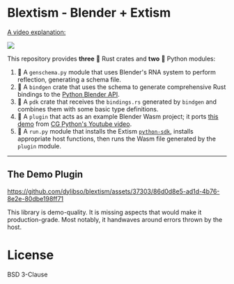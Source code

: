 # Blextism - Blender + Extism

<div>
    <a href="https://www.loom.com/share/0d73ec07c47644cd8f106260a3d3f61a">
      <p>A video explanation:</p>
    </a>
    <a href="https://www.loom.com/share/0d73ec07c47644cd8f106260a3d3f61a">
      <img style="max-width:640px;" src="https://cdn.loom.com/sessions/thumbnails/0d73ec07c47644cd8f106260a3d3f61a-1703011475711-with-play.gif">
    </a>
</div>


This repository provides **three** :crab: Rust crates and **two** :snake: Python modules:

1. :snake: A `genschema.py` module that uses Blender's RNA system to perform reflection, generating a schema file.
2. :crab: A `bindgen` crate that uses the schema to generate comprehensive Rust bindings to the [Python Blender API][bpy].
3. :crab: A `pdk` crate that receives the `bindings.rs` generated by `bindgen` and combines them with some
   basic type definitions.
4. :crab: A `plugin` that acts as an example Blender Wasm project; it ports [this demo][demo] from [CG Python's Youtube video][video].
5. :snake: A `run.py` module that installs the Extism [`python-sdk`][python-sdk], installs appropriate host functions, then runs
   the Wasm file generated by the `plugin` module.

---

## The Demo Plugin

https://github.com/dylibso/blextism/assets/37303/86d0d8e5-ad1d-4b76-8e2e-80dbe198ff71

This library is demo-quality. It is missing aspects that would make it
production-grade. Most notably, it handwaves around errors thrown by the host.

[bpy]: https://docs.blender.org/api/current/
[demo]: https://github.com/CGArtPython/blender_plus_python/blob/main/geo_nodes/subdivided_triangulated_cube/subdivided_triangulated_cube_part_2_done.py
[video]: https://www.youtube.com/watch?v=hlZ_cFSlaMs
[python-sdk]: https://github.com/extism/python-sdk/

# License

BSD 3-Clause
